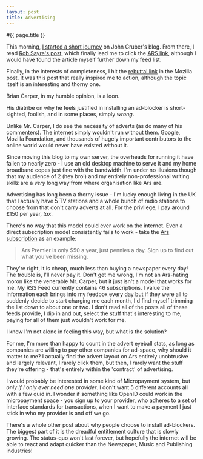 ```yaml
---
layout: post
title: Advertising
---
```


#{{ page.title }}

This morning, [I started a short journey][DF] on John Gruber's blog. From there, I read [Rob Sayre's post][MOZ], which finally lead me to click the [ARS link][ARS], although I would have found the article myself further down my feed list.

Finally, in the interests of completeness, I hit the [rebuttal link][CRAZY] in the Mozilla post. It was this post that really inspired me to action, although the topic itself is an interesting and thorny one.

Brian Carper, in my humble opinion, is a loon.

His diatribe on why he feels justified in installing an ad-blocker is short-sighted, foolish, and in some places, simply *wrong*.

Unlike Mr. Carper, I do see the necessity of adverts (as do many of his commenters). The internet simply wouldn't run without them. Google, Mozilla Foundation, and thousands of hugely important contributors to the online world would never have existed without it.

Since moving this blog to my own server, the overheads for running it have fallen to nearly zero - I use an old desktop machine to serve it and my home broadband copes just fine with the bandwidth. I'm under no illusions though that my audience of 2 (hey bro!) and my entirely non-professional writing skillz are a *very* long way from where organisation like Ars are.

Advertising has long been a thorny issue - I'm lucky enough living in the UK that I actually have 5 TV stations and a whole bunch of radio stations to choose from that don't carry adverts at all. For the privilege, I pay around £150 per year, *tax*.

There's no way that this model could ever work on the internet. Even a direct subscription model consistently fails to work - take the [Ars subscription][ARSSUB] as an example:

> Ars Premier is only $50 a year, just pennies a day. Sign up to find out what you’ve been missing.

They're right, it is cheap, much less than buying a newspaper every day! The trouble is, I'll never pay it. Don't get me wrong, I'm not an Ars-hating moron like the venerable Mr. Carper, but it just isn't a model that works for me. My RSS Feed currently contains 46 subscriptions. I value the information each brings into my feedbox every day but if they were all to suddenly decide to start charging me each month, I'd find myself trimming the list down to about one or two. I don't read all of the posts all of these feeds provide, I dip in and out, select the stuff that's interesting to me, paying for all of them just wouldn't work for me.

I know I'm not alone in feeling this way, but what is the solution?

For me, I'm more than happy to count in the advert eyeball stats, as long as companies are willing to pay other companies for ad-space, why should it matter to me? I actually find the advert layout on Ars entirely unobtrusive and largely relevant, I rarely click them, but then, I rarely want the stuff they're offering - that's entirely within the 'contract' of advertising.

I would probably be interested in some kind of Micropayment system, but *only if I only ever need **one** provider*. I don't want 5 different accounts all with a few quid in. I wonder if something like OpenID could work in the micropayment space - you sign up to your provider, who adheres to a set of interface standards for transactions, when I want to make a payment I just stick in who my provider is and off we go.

There's a whole other post about why people choose to install ad-blockers. The biggest part of it is the dreadful entitlement culture that is slowly growing. The status-quo won't last forever, but hopefully the internet will be able to react and adapt quicker than the Newspaper, Music and Publishing industries!


[DF]: http://daringfireball.net/linked/2010/03/07/fisher-ars-ad-blockers
[MOZ]: http://blog.mozilla.com/rob-sayre/2010/03/06/why-ad-blockers-work/
[ARS]: http://arstechnica.com/business/news/2010/03/why-ad-blocking-is-devastating-to-the-sites-you-love.ars
[CRAZY]: http://briancarper.net/blog/advertising-is-devastating-to-my-well-being
[ARSSUB]: http://arstechnica.com/subscriptions/